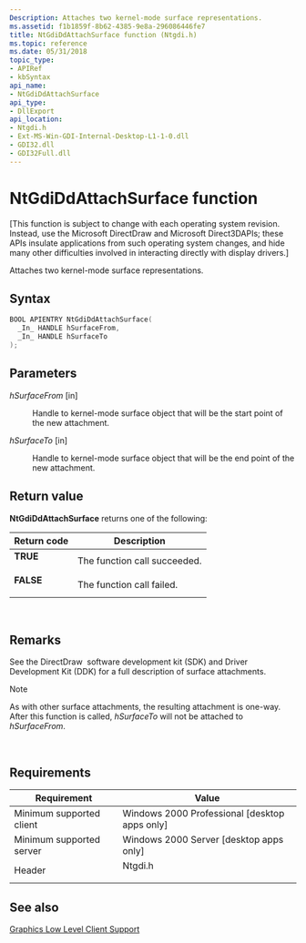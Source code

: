 ```yaml
---
Description: Attaches two kernel-mode surface representations.
ms.assetid: f1b1859f-8b62-4385-9e8a-296086446fe7
title: NtGdiDdAttachSurface function (Ntgdi.h)
ms.topic: reference
ms.date: 05/31/2018
topic_type: 
- APIRef
- kbSyntax
api_name: 
- NtGdiDdAttachSurface
api_type: 
- DllExport
api_location: 
- Ntgdi.h
- Ext-MS-Win-GDI-Internal-Desktop-L1-1-0.dll
- GDI32.dll
- GDI32Full.dll
---
```


# NtGdiDdAttachSurface function

\[This function is subject to change with each operating system revision. Instead, use the Microsoft DirectDraw and Microsoft Direct3DAPIs; these APIs insulate applications from such operating system changes, and hide many other difficulties involved in interacting directly with display drivers.\]

Attaches two kernel-mode surface representations.

## Syntax


```C++
BOOL APIENTRY NtGdiDdAttachSurface(
  _In_ HANDLE hSurfaceFrom,
  _In_ HANDLE hSurfaceTo
);
```



## Parameters

<dl> <dt>

*hSurfaceFrom* \[in\]
</dt> <dd>

Handle to kernel-mode surface object that will be the start point of the new attachment.

</dd> <dt>

*hSurfaceTo* \[in\]
</dt> <dd>

Handle to kernel-mode surface object that will be the end point of the new attachment.

</dd> </dl>

## Return value

**NtGdiDdAttachSurface** returns one of the following:



| Return code                                                                          | Description                             |
|--------------------------------------------------------------------------------------|-----------------------------------------|
| <dl> <dt>**TRUE**</dt> </dl>  | The function call succeeded.<br/> |
| <dl> <dt>**FALSE**</dt> </dl> | The function call failed.<br/>    |



 

## Remarks

See the DirectDraw  software development kit (SDK) and Driver Development Kit (DDK) for a full description of surface attachments.

> [!Note]  
> As with other surface attachments, the resulting attachment is one-way. After this function is called, *hSurfaceTo* will not be attached to *hSurfaceFrom*.

 

## Requirements



| Requirement | Value |
|-------------------------------------|------------------------------------------------------------------------------------|
| Minimum supported client<br/> | Windows 2000 Professional \[desktop apps only\]<br/>                         |
| Minimum supported server<br/> | Windows 2000 Server \[desktop apps only\]<br/>                               |
| Header<br/>                   | <dl> <dt>Ntgdi.h</dt> </dl> |



## See also

<dl> <dt>

[Graphics Low Level Client Support](-dxgkernel-low-level-client-support.md)
</dt> </dl>

 

 




